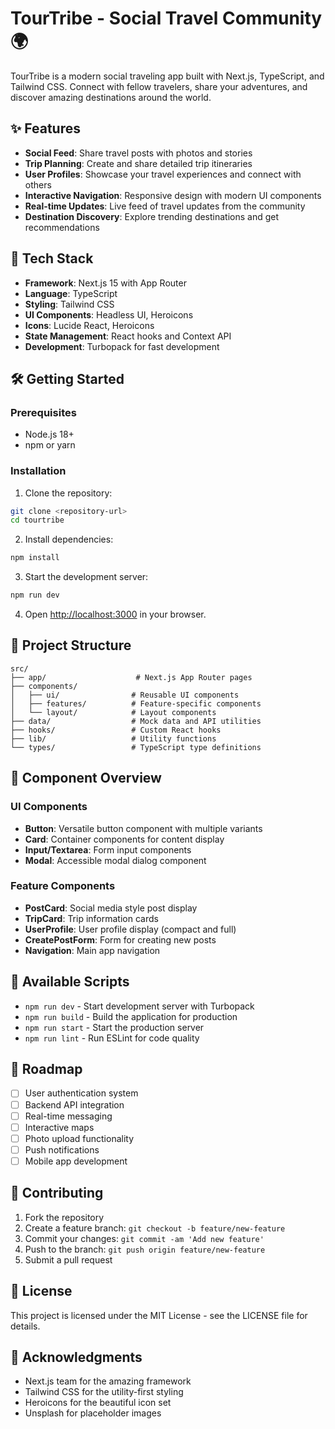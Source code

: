 # TourTribe - Social Travel Community 🌍

TourTribe is a modern social traveling app built with Next.js, TypeScript, and Tailwind CSS. Connect with fellow travelers, share your adventures, and discover amazing destinations around the world.

## ✨ Features

- **Social Feed**: Share travel posts with photos and stories
- **Trip Planning**: Create and share detailed trip itineraries
- **User Profiles**: Showcase your travel experiences and connect with others
- **Interactive Navigation**: Responsive design with modern UI components
- **Real-time Updates**: Live feed of travel updates from the community
- **Destination Discovery**: Explore trending destinations and get recommendations

## 🚀 Tech Stack

- **Framework**: Next.js 15 with App Router
- **Language**: TypeScript
- **Styling**: Tailwind CSS
- **UI Components**: Headless UI, Heroicons
- **Icons**: Lucide React, Heroicons
- **State Management**: React hooks and Context API
- **Development**: Turbopack for fast development

## 🛠️ Getting Started

### Prerequisites

- Node.js 18+
- npm or yarn

### Installation

1. Clone the repository:

```bash
git clone <repository-url>
cd tourtribe
```

2. Install dependencies:

```bash
npm install
```

3. Start the development server:

```bash
npm run dev
```

4. Open [http://localhost:3000](http://localhost:3000) in your browser.

## 📂 Project Structure

```
src/
├── app/                    # Next.js App Router pages
├── components/
│   ├── ui/                # Reusable UI components
│   ├── features/          # Feature-specific components
│   └── layout/            # Layout components
├── data/                  # Mock data and API utilities
├── hooks/                 # Custom React hooks
├── lib/                   # Utility functions
└── types/                 # TypeScript type definitions
```

## 🎨 Component Overview

### UI Components

- **Button**: Versatile button component with multiple variants
- **Card**: Container components for content display
- **Input/Textarea**: Form input components
- **Modal**: Accessible modal dialog component

### Feature Components

- **PostCard**: Social media style post display
- **TripCard**: Trip information cards
- **UserProfile**: User profile display (compact and full)
- **CreatePostForm**: Form for creating new posts
- **Navigation**: Main app navigation

## 🔧 Available Scripts

- `npm run dev` - Start development server with Turbopack
- `npm run build` - Build the application for production
- `npm run start` - Start the production server
- `npm run lint` - Run ESLint for code quality

## 🎯 Roadmap

- [ ] User authentication system
- [ ] Backend API integration
- [ ] Real-time messaging
- [ ] Interactive maps
- [ ] Photo upload functionality
- [ ] Push notifications
- [ ] Mobile app development

## 🤝 Contributing

1. Fork the repository
2. Create a feature branch: `git checkout -b feature/new-feature`
3. Commit your changes: `git commit -am 'Add new feature'`
4. Push to the branch: `git push origin feature/new-feature`
5. Submit a pull request

## 📝 License

This project is licensed under the MIT License - see the LICENSE file for details.

## 🙏 Acknowledgments

- Next.js team for the amazing framework
- Tailwind CSS for the utility-first styling
- Heroicons for the beautiful icon set
- Unsplash for placeholder images
